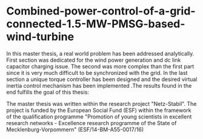 # Combined-power-control-of-a-grid-connected-1.5-MW-PMSG-based-wind-turbine
In this master thesis, a real world problem has been addressed analytically. First section was dedicated for the wind power generation and dc link capacitor charging issue. The second was more complex than the first part since it is very much difficult to be synchronized with the grid. In the last section a unique torque controller has been designed and the desired virtual inertia control mechanism has been implemented .The results found in the end fulfills the goal of this thesis:

The master thesis was written within the research project "Netz-Stabil". The project is funded by
the European Social Fund (ESF) within the framework of the qualification programme "Promotion
of young scientists in excellent research networks - Excellence research programme of the State
of Mecklenburg-Vorpommern" (ESF/14-BM-A55-0017/16)

